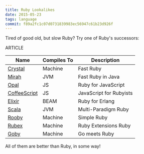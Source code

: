 ```yaml
---
title: Ruby Lookalikes
date: 2015-05-23
tags: language
commit: f89a2fc1c07d0731839983ec56947c61b23d926f
---
```


Tired of good old, but slow Ruby? Try one of Ruby's successors:

ARTICLE

Name                                 | Compiles To | Description
-------------------------------------|-------------|------------
 [Crystal](http://crystal-lang.org)  | Machine     | Fast Ruby
 [Mirah](http://www.mirah.org)       | JVM         | Fast Ruby in Java
 [Opal](http://opalrb.org)           | JS          | Ruby for JavaScript
 [CoffeeScript](http://coffeescript.org/) | JS     | JavaScript for Rubyists
 [Elixir](http://elixir-lang.org/)   | BEAM        | Ruby for Erlang
 [Scala](http://www.scala-lang.org/) | JVM         | Multi-Paradigm Ruby
 [Rooby](https://github.com/rooby-lang/rooby/) | Machine | Simple Ruby
 [Rubex](https://github.com/SciRuby/rubex/)    | Machine | Ruby Extensions Ruby
 [Goby](https://github.com/goby-lang/goby)     | Machine | Go meets Ruby

All of them are better than Ruby, in some way!

